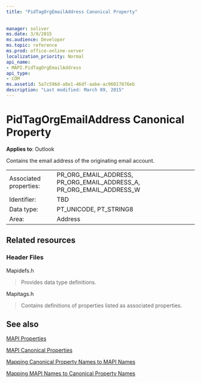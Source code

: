 ```yaml
---
title: "PidTagOrgEmailAddress Canonical Property"
 
 
manager: soliver
ms.date: 3/9/2015
ms.audience: Developer
ms.topic: reference
ms.prod: office-online-server
localization_priority: Normal
api_name:
- MAPI.PidTagOrgEmailAddress
api_type:
- COM
ms.assetid: 5a7c596d-a8e1-46df-aabe-ac96027876eb
description: "Last modified: March 09, 2015"
---
```


# PidTagOrgEmailAddress Canonical Property

  
  
**Applies to**: Outlook 
  
Contains the email address of the originating email account.
  
|||
|:-----|:-----|
|Associated properties:  <br/> |PR_ORG_EMAIL_ADDRESS, PR_ORG_EMAIL_ADDRESS_A, PR_ORG_EMAIL_ADDRESS_W  <br/> |
|Identifier:  <br/> |TBD  <br/> |
|Data type:  <br/> |PT_UNICODE, PT_STRING8  <br/> |
|Area:  <br/> |Address  <br/> |
   
## Related resources

### Header Files

Mapidefs.h
  
> Provides data type definitions.
    
Mapitags.h
  
> Contains definitions of properties listed as associated properties.
    
## See also



[MAPI Properties](mapi-properties.md)
  
[MAPI Canonical Properties](mapi-canonical-properties.md)
  
[Mapping Canonical Property Names to MAPI Names](mapping-canonical-property-names-to-mapi-names.md)
  
[Mapping MAPI Names to Canonical Property Names](mapping-mapi-names-to-canonical-property-names.md)

